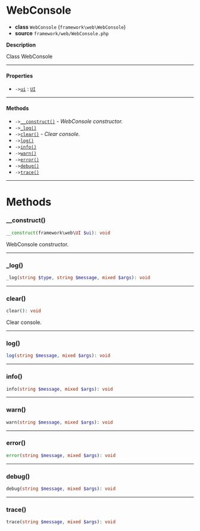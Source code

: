 # WebConsole

- **class** `WebConsole` (`framework\web\WebConsole`)
- **source** `framework/web/WebConsole.php`

**Description**

Class WebConsole

---

#### Properties

- `->`[`ui`](#prop-ui) : [`UI`](https://github.com/jphp-group/wizard-framework/blob/master/wizard-web-ui/api-docs/classes/framework/web/UI.md)

---

#### Methods

- `->`[`__construct()`](#method-__construct) - _WebConsole constructor._
- `->`[`_log()`](#method-_log)
- `->`[`clear()`](#method-clear) - _Clear console._
- `->`[`log()`](#method-log)
- `->`[`info()`](#method-info)
- `->`[`warn()`](#method-warn)
- `->`[`error()`](#method-error)
- `->`[`debug()`](#method-debug)
- `->`[`trace()`](#method-trace)

---
# Methods

<a name="method-__construct"></a>

### __construct()
```php
__construct(framework\web\UI $ui): void
```
WebConsole constructor.

---

<a name="method-_log"></a>

### _log()
```php
_log(string $type, string $message, mixed $args): void
```

---

<a name="method-clear"></a>

### clear()
```php
clear(): void
```
Clear console.

---

<a name="method-log"></a>

### log()
```php
log(string $message, mixed $args): void
```

---

<a name="method-info"></a>

### info()
```php
info(string $message, mixed $args): void
```

---

<a name="method-warn"></a>

### warn()
```php
warn(string $message, mixed $args): void
```

---

<a name="method-error"></a>

### error()
```php
error(string $message, mixed $args): void
```

---

<a name="method-debug"></a>

### debug()
```php
debug(string $message, mixed $args): void
```

---

<a name="method-trace"></a>

### trace()
```php
trace(string $message, mixed $args): void
```